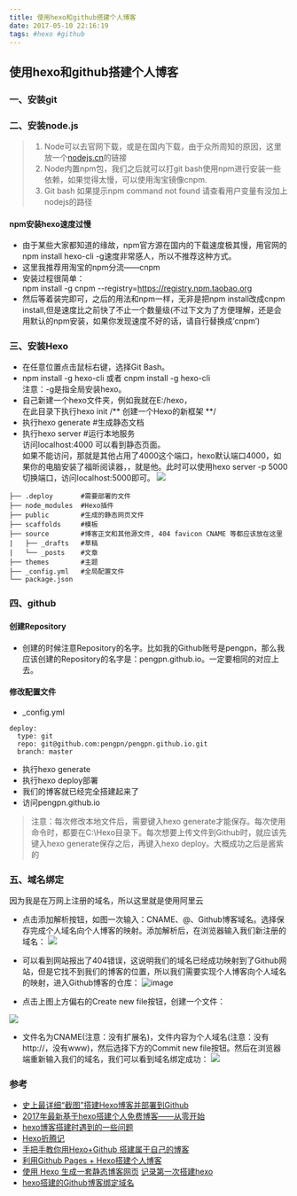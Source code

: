 ```yaml
---
title: 使用hexo和github搭建个人博客
date: 2017-05-10 22:16:19
tags: #hexo #github
---
```

## 使用hexo和github搭建个人博客
### 一、安装git
### 二、安装node.js
> 1. Node可以去官网下载，或是在国内下载，由于众所周知的原因，这里放一个[nodejs.cn](http://nodejs.cn/)的链接
> 2. Node内置npm包，我们之后就可以打git bash使用npm进行安装一些依赖，如果觉得太慢，可以使用淘宝镜像cnpm.  
> 3. Git bash 如果提示npm command not found 请查看用户变量有没加上nodejs的路径 
<!--more--> 
#### npm安装hexo速度过慢
- 由于某些大家都知道的缘故，npm官方源在国内的下载速度极其慢，用官网的npm install hexo-cli -g速度非常感人，所以不推荐这种方式。  
- 这里我推荐用淘宝的npm分流——cnpm  
- 安装过程很简单：  
npm install -g cnpm --registry=https://registry.npm.taobao.org  
- 然后等着装完即可，之后的用法和npm一样，无非是把npm install改成cnpm install,但是速度比之前快了不止一个数量级(不过下文为了方便理解，还是会用默认的npm安装，如果你发现速度不好的话，请自行替换成’cnpm’)

### 三、安装Hexo
- 在任意位置点击鼠标右键，选择Git Bash。
- npm install -g hexo-cli 或者 cnpm install -g hexo-cli  
注意：-g是指全局安装hexo。
- 自己新建一个hexo文件夹，例如我就在E:/hexo，  
在此目录下执行hexo init /** 创建一个Hexo的新框架 **/
- 执行hexo generate #生成静态文档
- 执行hexo server #运行本地服务  
访问localhost:4000 可以看到静态页面。  
如果不能访问，那就是其他占用了4000这个端口，hexo默认端口4000，如果你的电脑安装了福昕阅读器，，就是他。此时可以使用hexo server -p 5000切换端口，访问localhost:5000即可。
![](http://i2.muimg.com/588926/1fb1b71ee4564a77.png)

```
├── .deploy       #需要部署的文件
├── node_modules  #Hexo插件
├── public        #生成的静态网页文件
├── scaffolds     #模板
├── source        #博客正文和其他源文件, 404 favicon CNAME 等都应该放在这里
|   ├── _drafts   #草稿
|   └── _posts    #文章
├── themes        #主题
├── _config.yml   #全局配置文件
└── package.json
```


### 四、github
#### 创建Repository
- 创建的时候注意Repository的名字。比如我的Github账号是pengpn，那么我应该创建的Repository的名字是：pengpn.github.io。一定要相同的对应上去。
#### 修改配置文件
- _config.yml

```
deploy:
  type: git
  repo: git@github.com:pengpn/pengpn.github.io.git
  branch: master
```
- 执行hexo generate
- 执行hexo deploy部署
- 我们的博客就已经完全搭建起来了
- 访问pengpn.github.io

> 注意：每次修改本地文件后，需要键入hexo generate才能保存。每次使用命令时，都要在C:\Hexo目录下。每次想要上传文件到Github时，就应该先键入hexo generate保存之后，再键入hexo deploy。大概成功之后是酱紫的


### 五、域名绑定
因为我是在万网上注册的域名，所以这里就是使用阿里云  
- 点击添加解析按钮，如图一次输入：CNAME、@、Github博客域名。选择保存完成个人域名向个人博客的映射。添加解析后，在浏览器输入我们新注册的域名：
![](http://i2.muimg.com/588926/68274bd7aac1e095.png)
- 可以看到网站报出了404错误，这说明我们的域名已经成功映射到了Github网站，但是它找不到我们的博客的位置，所以我们需要实现个人博客向个人域名的映射，进入Github博客的仓库：
![image](http://upload-images.jianshu.io/upload_images/291600-b616fdfde172b082.png?imageMogr2/auto-orient/strip%7CimageView2/2/w/1240)


- 点击上图上方偏右的Create new file按钮，创建一个文件：

![](http://i4.buimg.com/588926/48d84b76ccbf211b.png)

- 文件名为CNAME(注意：没有扩展名)，文件内容为个人域名(注意：没有http://，没有www)，然后选择下方的Commit new file按钮。然后在浏览器端重新输入我们的域名，我们可以看到域名绑定成功：
![](http://i1.piimg.com/588926/64845a166756a19b.png)



### 参考
- [史上最详细“截图”搭建Hexo博客并部署到Github](http://jingyan.baidu.com/article/d8072ac47aca0fec95cefd2d.html)
- [2017年最新基于hexo搭建个人免费博客——从零开始](https://segmentfault.com/a/1190000008738089)
- [hexo博客搭建时遇到的一些问题](http://chitanda.me/2015/06/11/tips-for-setup-hexo/)
- [Hexo折腾记](https://segmentfault.com/a/1190000006831597)
- [手把手教你用Hexo+Github 搭建属于自己的博客](http://blog.csdn.net/slow_wakler/article/details/57080576)
- [利用Github Pages + Hexo搭建个人博客](http://threehao.com/2016/08/22/Github%20Pages%20+%20Hexo/)
- [使用 Hexo 生成一套静态博客网页](https://ninghao.net/blog/1412)
[记录第一次搭建hexo](http://www.jianshu.com/p/017e01718d41)
- [hexo搭建的Github博客绑定域名](http://www.jianshu.com/p/cea41e5c9b2a?open_source=weibo_search)

